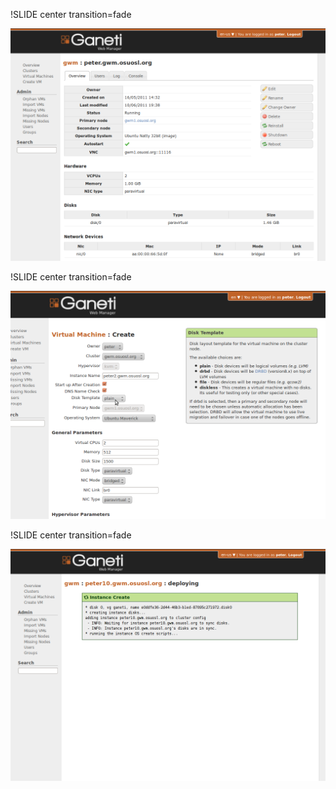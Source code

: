 !SLIDE center transition=fade

![instance_detail](instance-detail.png)

!SLIDE center transition=fade

![instance-create](instance-create.png)


!SLIDE center transition=fade

![instance-create](instance-create-job.png)

